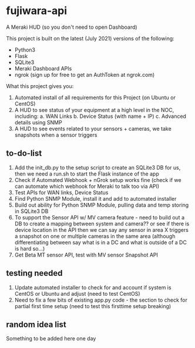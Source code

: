 # fujiwara-api

A Meraki HUD (so you don't need to open Dashboard)

This project is built on the latest (July 2021) versions of the following:
- Python3
- Flask
- SQLite3
- Meraki Dashboard APIs
- ngrok (sign up for free to get an AuthToken at ngrok.com)

What this project gives you:
1. Automated install of all requirements for this Project (on Ubuntu or CentOS)
2. A HUD to see status of your equipment at a high level in the NOC, including:
	a. WAN Links
	b. Device Status (with name + IP)
	c. Advanced details using SNMP
3. A HUD to see events related to your sensors + cameras, we take snapshots when a sensor triggers

## to-do-list

1. Add the init_db.py to the setup script to create an SQLite3 DB for us, then we need a run.sh to start the Flask instance of the app
2. Check if Automated Webhook + nGrok setup works fine (check if we can automate which webhook for Meraki to talk too via API)
3. Test APIs for WAN links, Device Status
4. Find Python SNMP Module, install it and add to automated installer
5. Build out ability for Python SNMP Module, pulling data and temp storing in SQLite3 DB
6. To support the Sensor API w/ MV camera feature - need to build out a DB to create a mapping between system and camera?? or see if there is device location in the API then we can say any sensor in area X triggers a snapshot on one or multiple cameras in the same area (although differentiating between say what is in a DC and what is outside of a DC is hard so...)
7. Get Beta MT sensor API, test with MV sensor Snapshot API

## testing needed

1. Update automated installer to check for and account if system is CentOS or Ubuntu and adjust (need to test CentOS)
2. Need to fix a few bits of existing app.py code - the section to check for partial first time setup (need to test this firsttime setup breaking)

## random idea list

Something to be added here one day

